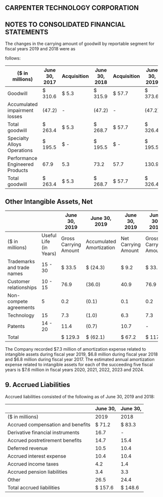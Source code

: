 ## CARPENTER TECHNOLOGY CORPORATION

## NOTES TO CONSOLIDATED FINANCIAL STATEMENTS

The changes in the carrying amount of goodwill by reportable segment for fiscal years 2019 and 2018 were as

follows:

| ($ in millions)                 | June 30, 2017   | Acquisition   | June 30, 2018   | Acquisition   | June 30, 2019   |
|---------------------------------|-----------------|---------------|-----------------|---------------|-----------------|
| Goodwill                        | $ 310.6         | $ 5.3         | $ 315.9         | $ 57.7        | $ 373.6         |
| Accumulated impairment losses   | (47.2)          | -             | (47.2)          | -             | (47.2)          |
| Total goodwill                  | $ 263.4         | $ 5.3         | $ 268.7         | $ 57.7        | $ 326.4         |
| Specialty Alloys Operations     | $ 195.5         | $ -           | $ 195.5         | $ -           | $ 195.5         |
| Performance Engineered Products | 67.9            | 5.3           | 73.2            | 57.7          | 130.9           |
| Total goodwill                  | $ 263.4         | $ 5.3         | $ 268.7         | $ 57.7        | $ 326.4         |

## Other Intangible Assets, Net

|                            |                        | June 30, 2019         | June 30, 2019            | June 30, 2019       | June 30, 2018         | June 30, 2018            | June 30, 2018       |
|----------------------------|------------------------|-----------------------|--------------------------|---------------------|-----------------------|--------------------------|---------------------|
| ($ in millions)            | Useful Life (in Years) | Gross Carrying Amount | Accumulated Amortization | Net Carrying Amount | Gross Carrying Amount | Accumulated Amortization | Net Carrying Amount |
| Trademarks and trade names | 15 - 30                | $ 33.5                | $ (24.3)                 | $ 9.2               | $ 33.5                | $ (23.2)                 | $ 10.3              |
| Customer relationships     | 10 - 15                | 76.9                  | (36.0)                   | 40.9                | 76.9                  | (30.8)                   | 46.1                |
| Non-compete agreements     | 5                      | 0.2                   | (0.1)                    | 0.1                 | 0.2                   | (0.1)                    | 0.1                 |
| Technology                 | 15                     | 7.3                   | (1.0)                    | 6.3                 | 7.3                   | (0.5)                    | 6.8                 |
| Patents                    | 14 - 20                | 11.4                  | (0.7)                    | 10.7                | -                     | -                        | -                   |
| Total                      |                        | $ 129.3               | $ (62.1)                 | $ 67.2              | $ 117.9               | $ (54.6)                 | $ 63.3              |

The Company recorded $7.3 million of amortization expense related to intangible assets during fiscal year 2019, $6.8 million during fiscal year 2018 and $6.8 million during fiscal year 2017. The estimated annual amortization expense related to intangible assets for each of the succeeding five fiscal years is $7.6 million in fiscal years 2020, 2021, 2022, 2023 and 2024.

## 9. Accrued Liabilities

Accrued liabilities consisted of the following as of June 30, 2019 and 2018:

|                                   | June 30,   | June 30,   |
|-----------------------------------|------------|------------|
| ($ in millions)                   | 2019       | 2018       |
| Accrued compensation and benefits | $ 71.2     | $ 83.3     |
| Derivative financial instruments  | 16.7       | -          |
| Accrued postretirement benefits   | 14.7       | 15.4       |
| Deferred revenue                  | 10.5       | 10.4       |
| Accrued interest expense          | 10.4       | 10.4       |
| Accrued income taxes              | 4.2        | 1.4        |
| Accrued pension liabilities       | 3.4        | 3.3        |
| Other                             | 26.5       | 24.4       |
| Total accrued liabilities         | $ 157.6    | $ 148.6    |